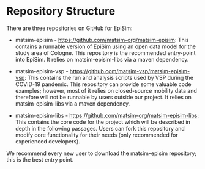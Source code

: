 # Repository Structure

There are three repositories on GitHub for
EpiSim:

- matsim-episim - <https://github.com/matsim-org/matsim-episim>: This
  contains a runnable version of EpiSim using an open data model for the
  study area of Cologne. This repository is the recommended entry-point
  into EpiSim. It relies on matsim-episim-libs via a maven dependency.

- matsim-episim-vsp - <https://github.com/matsim-vsp/matsim-episim-vsp>:
  This contains the run and analysis scripts used by
  VSP during the
  COVID-19
  pandemic. This repository can provide some valuable code examples;
  however, most of it relies on closed-source mobility data and
  therefore will not be runnable by users outside our project. It relies
  on matsim-episim-libs via a maven dependency.

- matsim-episim-libs -
  <https://github.com/matsim-org/matsim-episim-libs>: This contains the
  core code for the project which will be described in depth in the
  following passages. Users can fork this repository and modify core
  functionality for their needs (only recommended for experienced
  developers).

We recommend every new user to download the matsim-episim repository;
this is the best entry point.